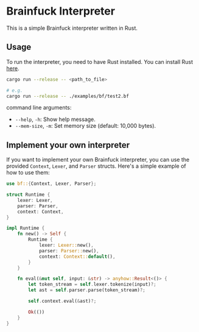 # Brainfuck Interpreter

This is a simple Brainfuck interpreter written in Rust.

## Usage

To run the interpreter, you need to have Rust installed. You can install Rust [here](https://www.rust-lang.org/tools/install).

```bash
cargo run --release -- <path_to_file>

# e.g. 
cargo run --release -- ./examples/bf/test2.bf
```

command line arguments:

- `--help`, `-h`: Show help message.
- `--mem-size`, `-m`: Set memory size (default: 10,000 bytes).

## Implement your own interpreter

If you want to implement your own Brainfuck interpreter, you can use the provided `Context`, `Lexer`, and `Parser` structs. Here's a simple example of how to use them:

```rust
use bf::{Context, Lexer, Parser};

struct Runtime {
    lexer: Lexer,
    parser: Parser,
    context: Context,
}

impl Runtime {
    fn new() -> Self {
        Runtime {
            lexer: Lexer::new(),
            parser: Parser::new(),
            context: Context::default(),
        }
    }

    fn eval(&mut self, input: &str) -> anyhow::Result<()> {
        let token_stream = self.lexer.tokenize(input)?;
        let ast = self.parser.parse(token_stream)?;

        self.context.eval(&ast)?;

        Ok(())
    }
}
```

